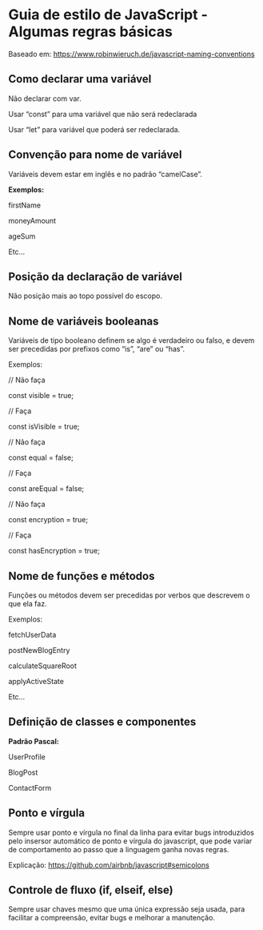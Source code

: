 # Guia de estilo de JavaScript - Algumas regras básicas
Baseado em: https://www.robinwieruch.de/javascript-naming-conventions

## Como declarar uma variável

Não declarar com var.

Usar “const” para uma variável que não será redeclarada

Usar “let” para variável que poderá ser redeclarada.

## Convenção para nome de variável

Variáveis devem estar em inglês e no padrão “camelCase”.

**Exemplos:**

firstName

moneyAmount

ageSum

Etc…

## Posição da declaração de variável

Não posição mais ao topo possível do escopo.

## Nome de variáveis booleanas

Variáveis de tipo booleano definem se algo é verdadeiro ou falso, e devem ser precedidas por prefixos como “is”, “are” ou “has”.

Exemplos:

// Não faça

const visible = true;

 // Faça
 
const isVisible = true;

 // Não faça
 
const equal = false;

 // Faça
 
const areEqual = false;

 // Não faça
 
const encryption = true;

 // Faça
 
const hasEncryption = true;



## Nome de funções e métodos

Funções ou métodos devem ser precedidas por verbos que descrevem o que ela faz.

Exemplos:

fetchUserData

postNewBlogEntry

calculateSquareRoot

applyActiveState

Etc…

## Definição de classes e componentes

**Padrão Pascal:**

UserProfile

BlogPost

ContactForm

## Ponto e vírgula

Sempre usar ponto e vírgula no final da linha para evitar bugs introduzidos pelo insersor automático de ponto e vírgula do javascript, que pode variar de comportamento ao passo que a linguagem ganha novas regras.

Explicação: https://github.com/airbnb/javascript#semicolons

## Controle de fluxo (if, elseif, else)

Sempre usar chaves mesmo que uma única expressão seja usada, para facilitar a compreensão, evitar bugs e melhorar a manutenção.
